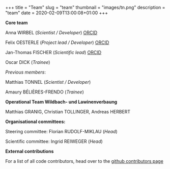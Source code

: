 +++
title = "Team"
slug = "team"
thumbnail = "images/tn.png"
description = "team"
date = 2020-02-09T13:00:08+01:00
+++



**Core team**

Anna WIRBEL (*Scientist / Developer*) [ORCID](https://orcid.org/0000-0001-7149-8625)

Felix OESTERLE (*Project lead / Developer*) [ORCID](https://orcid.org/0000-0002-7772-6884)

Jan-Thomas FISCHER (*Scientific lead*) [ORCID](https://orcid.org/0000-0001-5179-6457)

Oscar DICK (*Trainee*)

*Previous members*:

Matthias TONNEL (*Scientist / Developer*) 

Amaury BÉLIÈRES-FRENDO (*Trainee*)

**Operational Team Wildbach- und Lawinenverbaung**

Matthias GRANIG, Christian TOLLINGER, Andreas HERBERT

**Organisational committees:**

Steering committee:  Florian RUDOLF-MIKLAU (*Head*)

Scientific committee:  Ingrid REIWEGER (*Head*) 

**External contributions**

For a list of all code contributors, head over to the [github contributors page](https://github.com/avaframe/AvaFrame/graphs/contributors)
